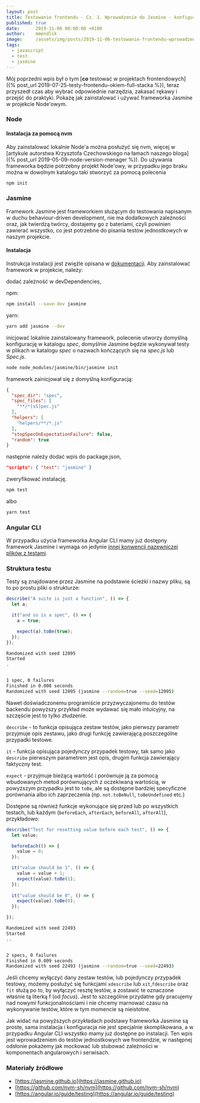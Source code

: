 ```yaml
---
layout: post
title: Testowanie frontendu - Cz. 1. Wprowadzenie do Jasmine - konfiguracja i przykładowe testy
published: true
date:      2019-11-06 08:00:00 +0100
author:    mmendlik
image:     /assets/img/posts/2019-11-06-testowanie-frontendu-wprowadzenie-do-jasmine/frontend-testing.png
tags:
  - javascript
  - test
  - jasmine
---
```


Mój poprzedni wpis był o tym [**co** testować w projektach frontendowych]({% post_url 2019-07-25-testy-frontendu-okiem-full-stacka %}), teraz przyszedł czas aby wybrać odpowiednie narzędzia, zakasać rękawy i przejść do praktyki. Pokażę jak zainstalować i używać frameworka Jasmine w projekcie Node'owym.

### Node
#### Instalacja za pomocą nvm
Aby zainstalować lokalnie Node'a można posłużyć się nvm, więcej w [artykule autorstwa Krzysztofa Czechowskiego na łamach naszego bloga]({% post_url 2019-05-09-node-version-menager %}).
Do używania frameworka będzie potrzebny projekt Node'owy, w przypadku jego braku można w dowolnym katalogu taki stworzyć za pomocą polecenia
```bash
npm init
```

### Jasmine
Framework
Jasmine jest frameworkiem służącym do testowania napisanym w duchu behaviour-driven development, nie ma dodatkowych zależności oraz, jak twierdzą twórcy, dostajemy go z bateriami, czyli powinien zawierać wszystko, co jest potrzebne do pisania testów jednostkowych w naszym projekcie.

#### Instalacja
Instrukcja instalacji jest zwięźle opisana w [dokumentacji](https://jasmine.github.io/setup/nodejs.html). Aby zainstalować framework w projekcie, należy:

dodać zależność w devDependencies,

npm:
```bash
npm install --save-dev jasmine
````

yarn:
```bash
yarn add jasmine --dev
```

inicjować lokalnie zainstalowany framework, polecenie utworzy domyślną konfigurację w katalogu *spec*, domyślnie Jasmine będzie wykonywał testy w plikach w katalogu *spec* o nazwach kończących się na *spec.js* lub *Spec.js*.


```bash
node node_modules/jasmine/bin/jasmine init
```

framework zainicjował się z domyślną konfiguracją:
```json
{
  "spec_dir": "spec",
  "spec_files": [
    "**/*[sS]pec.js"
  ],
  "helpers": [
    "helpers/**/*.js"
  ],
  "stopSpecOnExpectationFailure": false,
  "random": true
}

```

następnie należy dodać wpis do package.json,
```json
"scripts": { "test": "jasmine" }
```

zweryfikować instalację.
```bash
npm test
```
albo
```bash
yarn test
```

### Angular CLI
W przypadku użycia frameworka Angular CLI mamy już dostępny framework Jasmine i wymaga on jedynie [innej konwencji nazewniczej plików z testami](https://angular.io/guide/testing#test-file-name-and-location).

### Struktura testu

Testy są znajdowane przez Jasmine na podstawie ścieżki i nazwy pliku, są to po prostu pliki o strukturze: 

```javascript
describe("A suite is just a function", () => {
  let a;

  it("and so is a spec", () => {
    a = true;

    expect(a).toBe(true);
  });
});
```

```bash
Randomized with seed 12095
Started
.


1 spec, 0 failures
Finished in 0.008 seconds
Randomized with seed 12095 (jasmine --random=true --seed=12095)

```

Nawet doświadczonemu programiście przyzwyczajonemu do testów backendu powyższy przykład może wydawać się mało intuicyjny, na szczęście jest to tylko złudzenie.

`describe` - to funkcja opisująca zestaw testów, jako pierwszy parametr przyjmuje opis zestawu, jako drugi funkcję zawierającą poszczególne przypadki testowe.

`it` - funkcja opisująca pojedynczy przypadek testowy, tak samo jako `describe` pierwszym parametrem jest opis, drugim funkcja zawierający faktyczny test.

`expect` - przyjmuje bieżącą wartość i porównuje ją za pomocą wbudowanych metod porównujących z oczekiwaną wartością, w powyższym przypadku jest to `toBe`, ale są dostępne bardziej specyficzne porównania albo ich zaprzeczenia (np. `not.toBeNull`, `toBeUndefined` etc.)

Dostępne są również funkcje wykonujące się przed lub po wszystkich testach, lub każdym (`beforeEach`, `afterEach`, `beforeAll`, `afterAll`), przykładowo:

```javascript
describe("Test for resetting value before each test", () => {
  let value;

  beforeEach(() => {
    value = 0;
  });

  it("value should be 1", () => {
    value = value + 1;
    expect(value).toBe(1);
  });
  
  it("value should be 0", () => {
    expect(value).toBe(0);
  });

});
```

```bash
Randomized with seed 22493
Started
..


2 specs, 0 failures
Finished in 0.009 seconds
Randomized with seed 22493 (jasmine --random=true --seed=22493)
```

Jeśli chcemy wyłączyć dany zestaw testów, lub pojedynczy przypadek testowy, możemy posłużyć się funkcjami `xdescribe` lub `xit`,`fdescribe` oraz `fit` służą po to, by wyłączyć resztę testów, a zostawić te oznaczone właśnie tą literką f (od *focus*). Jest to szczególnie przydatne gdy pracujemy nad nowymi funkcjonalnościami i nie chcemy marnować czasu na wykonywanie testów, które w tym momencie są nieistotne.

Jak widać na powyższych przykładach podstawy frameworka Jasmine są proste, sama instalacja i konfiguracja nie jest specjalnie skomplikowana, a w przypadku Angular CLI wszystko mamy już dostępne po instalacji. Ten wpis jest wprowadzeniem do testów jednostkowych we frontendzie, w następnej odsłonie pokażemy jak mockować lub stubować zależności w komponentach angularowych i serwisach.

### Materiały źródłowe 
* [https://jasmine.github.io](https://jasmine.github.io)
* [https://github.com/nvm-sh/nvm](https://github.com/nvm-sh/nvm)
* [https://angular.io/guide/testing](https://angular.io/guide/testing)

